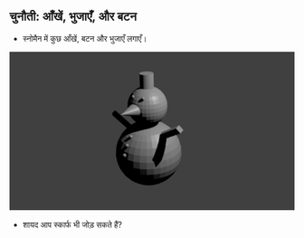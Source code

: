 ## चुनौती: आँखें, भुजाएँ, और बटन

+ स्नोमैन में कुछ आँखें, बटन और भुजाएँ लगाएँ।

![आँखें बटन और भुजाएँ](images/blender-snowman.png)

+ शायद आप स्कार्फ भी जोड़ सकते हैं?